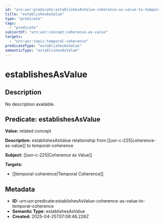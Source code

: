 ```yaml
---
id: "urn:uor:predicate:establishesAsValue-coherence-as-value-to-temporal-coherence"
title: "establishesAsValue"
type: "predicate"
tags:
  - "predicate"
subjectOf: "urn:uor:concept:coherence-as-value"
targets:
  - "urn:uor:topic:temporal-coherence"
predicateType: "establishesAsValue"
semanticType: "establishesAsValue"
---
```


# establishesAsValue

## Description

No description available.

## Predicate: establishesAsValue

**Value:** related concept

**Description:** establishesAsValue relationship from [[uor-c-225|coherence-as-value]] to temporal-coherence

**Subject:** [[uor-c-225|Coherence as Value]]

**Targets:**

- [[temporal-coherence|Temporal Coherence]]

## Metadata

- **ID:** urn:uor:predicate:establishesAsValue-coherence-as-value-to-temporal-coherence
- **Semantic Type:** establishesAsValue
- **Created:** 2025-04-25T07:08:46.226Z

